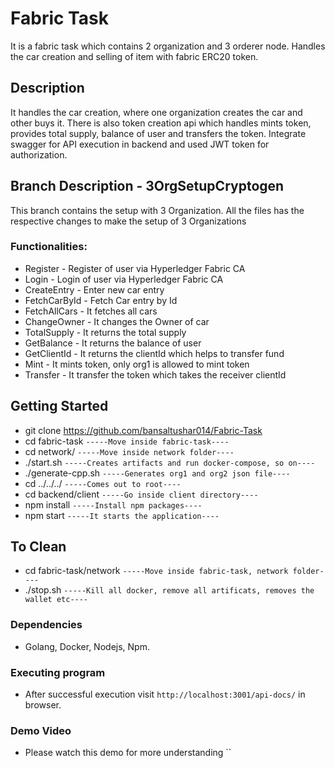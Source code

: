 # Fabric Task

It is a fabric task which contains 2 organization and 3 orderer node. Handles the car creation and selling of item with fabric ERC20 token.

## Description

It handles the car creation, where one organization creates the car and other buys it. There is also token creation api which handles mints token, provides total supply, balance of user and transfers the token. Integrate swagger for API execution in backend and used JWT token for authorization. 

## Branch Description - 3OrgSetupCryptogen

This branch contains the setup with 3 Organization. All the files has the respective changes to make the setup of 3 Organizations 

### Functionalities:

-   Register - Register of user via Hyperledger Fabric CA
-   Login - Login of user via Hyperledger Fabric CA
-   CreateEntry - Enter new car entry
-   FetchCarById - Fetch Car entry by Id
-   FetchAllCars - It fetches all cars
-   ChangeOwner - It changes the Owner of car
-   TotalSupply - It returns the total supply
-   GetBalance - It returns the balance of user
-   GetClientId - It returns the clientId which helps to transfer fund
-   Mint - It mints token, only org1 is allowed to mint token
-   Transfer - It transfer the token which takes the receiver clientId

## Getting Started

* git clone https://github.com/bansaltushar014/Fabric-Task
* cd fabric-task ```-----Move inside fabric-task----```
* cd network/ ```-----Move inside network folder----```
* ./start.sh ```-----Creates artifacts and run docker-compose, so on----```
* ./generate-cpp.sh ```-----Generates org1 and org2 json file----```
* cd ../../../ ```-----Comes out to root----```
* cd backend/client ```-----Go inside client directory----```
* npm install  ```-----Install npm packages----```
* npm start ```-----It starts the application----```

## To Clean

* cd fabric-task/network ```-----Move inside fabric-task, network folder----```
* ./stop.sh ```-----Kill all docker, remove all artificats, removes the wallet etc----```

### Dependencies

-   Golang, Docker, Nodejs, Npm.

### Executing program

-   After successful execution visit `http://localhost:3001/api-docs/` in browser. 


### Demo Video

-   Please watch this demo for more understanding ``
